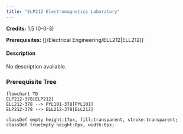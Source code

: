 ```yaml
---
title: "ELP212 Electromagnetics Laboratory"
---
```

**Credits:** 1.5 (0-0-3)

**Prerequisites:** [[/Electrical Engineering/ELL212|ELL212]]

#### Description
No description available.

### Prerequisite Tree

```mermaid
flowchart TD
ELP212-378[ELP212]
ELL212-378 --> PYL101-378[PYL101]
ELP212-378 --> ELL212-378[ELL212]

classDef empty height:17px, fill:transparent, stroke:transparent;
classDef trueEmpty height:0px, width:0px;
```